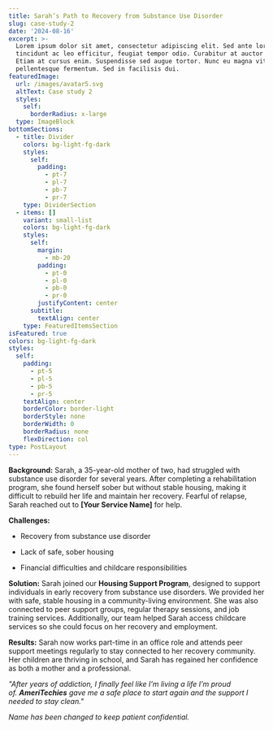 ```yaml
---
title: Sarah’s Path to Recovery from Substance Use Disorder
slug: case-study-2
date: '2024-08-16'
excerpt: >-
  Lorem ipsum dolor sit amet, consectetur adipiscing elit. Sed ante lorem,
  tincidunt ac leo efficitur, feugiat tempor odio. Curabitur at auctor sapien.
  Etiam at cursus enim. Suspendisse sed augue tortor. Nunc eu magna vitae lorem
  pellentesque fermentum. Sed in facilisis dui.
featuredImage:
  url: /images/avatar5.svg
  altText: Case study 2
  styles:
    self:
      borderRadius: x-large
  type: ImageBlock
bottomSections:
  - title: Divider
    colors: bg-light-fg-dark
    styles:
      self:
        padding:
          - pt-7
          - pl-7
          - pb-7
          - pr-7
    type: DividerSection
  - items: []
    variant: small-list
    colors: bg-light-fg-dark
    styles:
      self:
        margin:
          - mb-20
        padding:
          - pt-0
          - pl-0
          - pb-0
          - pr-0
        justifyContent: center
      subtitle:
        textAlign: center
    type: FeaturedItemsSection
isFeatured: true
colors: bg-light-fg-dark
styles:
  self:
    padding:
      - pt-5
      - pl-5
      - pb-5
      - pr-5
    textAlign: center
    borderColor: border-light
    borderStyle: none
    borderWidth: 0
    borderRadius: none
    flexDirection: col
type: PostLayout
---
```

**Background:**
Sarah, a 35-year-old mother of two, had struggled with substance use disorder for several years. After completing a rehabilitation program, she found herself sober but without stable housing, making it difficult to rebuild her life and maintain her recovery. Fearful of relapse, Sarah reached out to **\[Your Service Name]** for help.

**Challenges:**

*   Recovery from substance use disorder

*   Lack of safe, sober housing

*   Financial difficulties and childcare responsibilities

**Solution:**
Sarah joined our **Housing Support Program**, designed to support individuals in early recovery from substance use disorders. We provided her with safe, stable housing in a community-living environment. She was also connected to peer support groups, regular therapy sessions, and job training services. Additionally, our team helped Sarah access childcare services so she could focus on her recovery and employment.

**Results:**
Sarah now works part-time in an office role and attends peer support meetings regularly to stay connected to her recovery community. Her children are thriving in school, and Sarah has regained her confidence as both a mother and a professional.

*"After years of addiction, I finally feel like I’m living a life I’m proud of. **AmeriTechies** gave me a safe place to start again and the support I needed to stay clean."*

*Name has been changed to keep patient confidential.* 

